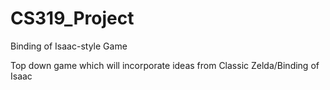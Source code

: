 # CS319_Project
Binding of Isaac-style Game

Top down game which will incorporate ideas from Classic Zelda/Binding of Isaac
